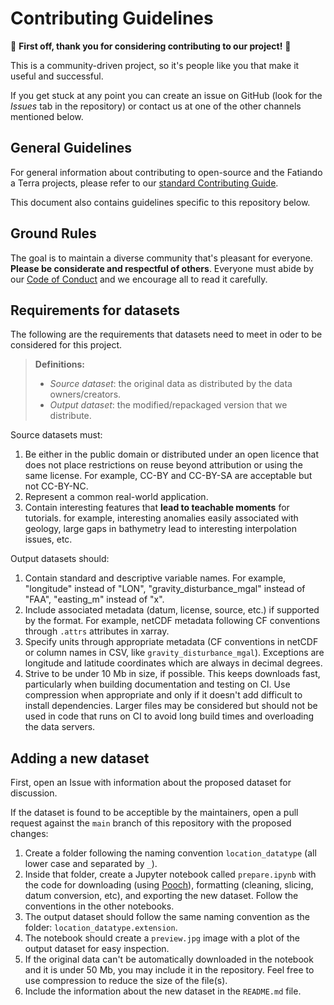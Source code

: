 # Contributing Guidelines

:tada: **First off, thank you for considering contributing to our project!** :tada:

This is a community-driven project, so it's people like you that make it useful and
successful.

If you get stuck at any point you can create an issue on GitHub (look for the *Issues*
tab in the repository) or contact us at one of the other channels mentioned below.


## General Guidelines

For general information about contributing to open-source and the Fatiando a Terra
projects, please refer to our 
[standard Contributing Guide](https://github.com/fatiando/community/blob/main/CONTRIBUTING.md).

This document also contains guidelines specific to this repository below.


## Ground Rules

The goal is to maintain a diverse community that's pleasant for everyone.
**Please be considerate and respectful of others**.
Everyone must abide by our 
[Code of Conduct](https://github.com/fatiando/community/blob/main/CODE_OF_CONDUCT.md) 
and we encourage all to read it carefully.


## Requirements for datasets

The following are the requirements that datasets need to meet in oder to be 
considered for this project.

> **Definitions:**
> 
> * *Source dataset*: the original data as distributed by the data owners/creators.
> * *Output dataset*: the modified/repackaged version that we distribute.

Source datasets must:

1. Be either in the public domain or distributed under an open licence that does not
   place restrictions on reuse beyond attribution or using the same license. 
   For example, CC-BY and CC-BY-SA are acceptable but not CC-BY-NC.
1. Represent a common real-world application.
1. Contain interesting features that **lead to teachable moments** for tutorials.
   for example, interesting anomalies easily associated with geology, large gaps in
   bathymetry lead to interesting interpolation issues, etc.

Output datasets should:

1. Contain standard and descriptive variable names. For example, "longitude" 
   instead of "LON", "gravity_disturbance_mgal" instead of "FAA", "easting_m"
   instead of "x". 
1. Include associated metadata (datum, license, source, etc.) if supported
   by the format. For example, netCDF metadata following CF conventions
   through `.attrs` attributes in xarray.
3. Specify units through appropriate metadata (CF conventions in netCDF or
   column names in CSV, like `gravity_disturbance_mgal`). Exceptions are
   longitude and latitude coordinates which are always in decimal degrees.
1. Strive to be under 10 Mb in size, if possible. This keeps downloads fast,
   particularly when building documentation and testing on CI. Use compression 
   when appropriate and only if it doesn't add difficult to install dependencies.
   Larger files may be considered but should not be used in code that runs on 
   CI to avoid long build times and overloading the data servers.
   
   
## Adding a new dataset

First, open an Issue with information about the proposed dataset for discussion.

If the dataset is found to be acceptible by the maintainers, open a pull request
against the `main` branch of this repository with the proposed changes:

1. Create a folder following the naming convention `location_datatype` (all lower
   case and separated by `_`).
1. Inside that folder, create a Jupyter notebook called `prepare.ipynb` with the
   code for downloading (using [Pooch](https://github.com/fatiando/pooch)),
   formatting (cleaning, slicing, datum conversion, etc), and exporting the 
   new dataset. Follow the conventions in the other notebooks.
1. The output dataset should follow the same naming convention as the folder:
   `location_datatype.extension`.
1. The notebook should create a `preview.jpg` image with a plot of the output
   dataset for easy inspection.
1. If the original data can't be automatically downloaded in the notebook and it
   is under 50 Mb, you may include it in the repository. Feel free to use 
   compression to reduce the size of the file(s).
1. Include the information about the new dataset in the `README.md` file.
